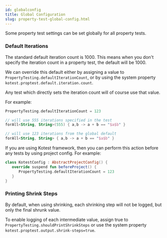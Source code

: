 ```yaml
---
id: globalconfig
title: Global Configuration
slug: property-test-global-config.html
---
```


Some property test settings can be set globally for all property tests.

### Default Iterations

The standard default iteration count is 1000. This means when you don't specify the iteration count in a property test,
the default will be 1000.

We can override this default either by assigning a value to `PropertyTesting.defaultIterationCount`, or by using the system property `kotest.proptest.default.iteration.count`.

Any test which directly sets the iteration count will of course use that value.

For example:

```kotlin
PropertyTesting.defaultIterationCount = 123

// will use 555 iterations specified in the test
forAll<String, String>(555) { a,b -> a + b == "$a$b" }

// will use 123 iterations from the global default
forAll<String, String> { a,b -> a + b == "$a$b" }
```

If you are using Kotest framework, then you can perform this action before any tests by using project config. For example:

```kotlin
class KotestConfig : AbstractProjectConfig() {
   override suspend fun beforeProject() {
      PropertyTesting.defaultIterationCount = 123
   }
}
```

### Printing Shrink Steps

By default, when using shrinking, each shrinking step will not be logged, but only the final shrunk value.

To enable logging of each intermediate value, assign true to `PropertyTesting.shouldPrintShrinkSteps`
or use the system property `kotest.proptest.output.shrink-steps=true`.


